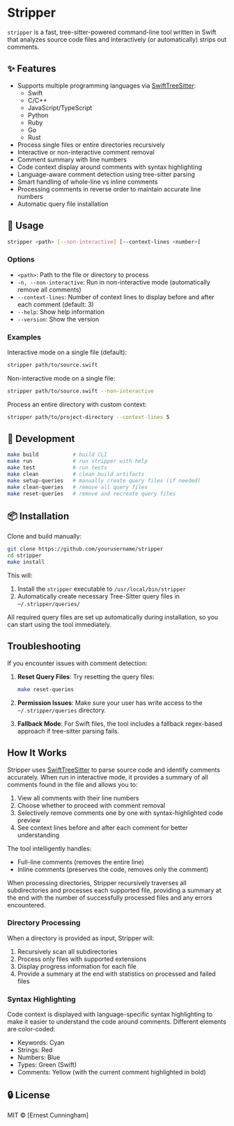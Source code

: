 # Stripper

`stripper` is a fast, tree-sitter-powered command-line tool written in Swift that analyzes source code files and interactively (or automatically) strips out comments.

## ✨ Features

- Supports multiple programming languages via [SwiftTreeSitter](https://github.com/tree-sitter/swift-tree-sitter):
  - Swift
  - C/C++
  - JavaScript/TypeScript
  - Python
  - Ruby
  - Go
  - Rust
- Process single files or entire directories recursively
- Interactive or non-interactive comment removal
- Comment summary with line numbers
- Code context display around comments with syntax highlighting
- Language-aware comment detection using tree-sitter parsing
- Smart handling of whole-line vs inline comments
- Processing comments in reverse order to maintain accurate line numbers
- Automatic query file installation

## 🚀 Usage

```bash
stripper <path> [--non-interactive] [--context-lines <number>]
```

### Options

- `<path>`: Path to the file or directory to process
- `-n, --non-interactive`: Run in non-interactive mode (automatically remove all comments)
- `--context-lines`: Number of context lines to display before and after each comment (default: 3)
- `--help`: Show help information
- `--version`: Show the version

### Examples

Interactive mode on a single file (default):
```bash
stripper path/to/source.swift
```

Non-interactive mode on a single file:
```bash
stripper path/to/source.swift --non-interactive
```

Process an entire directory with custom context:
```bash
stripper path/to/project-directory --context-lines 5
```

## 🧪 Development

```bash
make build           # build CLI
make run             # run stripper with help
make test            # run tests
make clean           # clean build artifacts
make setup-queries   # manually create query files (if needed)
make clean-queries   # remove all query files
make reset-queries   # remove and recreate query files
```

## 📦 Installation

Clone and build manually:

```bash
git clone https://github.com/yourusername/stripper
cd stripper
make install
```

This will:
1. Install the `stripper` executable to `/usr/local/bin/stripper`
2. Automatically create necessary Tree-Sitter query files in `~/.stripper/queries/`

All required query files are set up automatically during installation, so you can start using the tool immediately.

## Troubleshooting

If you encounter issues with comment detection:

1. **Reset Query Files**: Try resetting the query files:
   ```bash
   make reset-queries
   ```

2. **Permission Issues**: Make sure your user has write access to the `~/.stripper/queries` directory.

3. **Fallback Mode**: For Swift files, the tool includes a fallback regex-based approach if tree-sitter parsing fails.

## How It Works

Stripper uses [SwiftTreeSitter](https://github.com/tree-sitter/swift-tree-sitter) to parse source code and identify comments accurately. When run in interactive mode, it provides a summary of all comments found in the file and allows you to:

1. View all comments with their line numbers
2. Choose whether to proceed with comment removal
3. Selectively remove comments one by one with syntax-highlighted code preview
4. See context lines before and after each comment for better understanding

The tool intelligently handles:
- Full-line comments (removes the entire line)
- Inline comments (preserves the code, removes only the comment)

When processing directories, Stripper recursively traverses all subdirectories and processes each supported file, providing a summary at the end with the number of successfully processed files and any errors encountered.

### Directory Processing

When a directory is provided as input, Stripper will:
1. Recursively scan all subdirectories
2. Process only files with supported extensions
3. Display progress information for each file
4. Provide a summary at the end with statistics on processed and failed files

### Syntax Highlighting

Code context is displayed with language-specific syntax highlighting to make it easier to understand the code around comments. Different elements are color-coded:
- Keywords: Cyan
- Strings: Red
- Numbers: Blue
- Types: Green (Swift)
- Comments: Yellow (with the current comment highlighted in bold)

## 🔒 License

MIT © [Ernest Cunningham]
